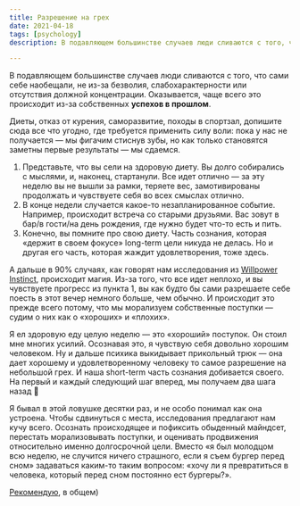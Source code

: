 ```yaml
---
title: Разрешение на грех
date: 2021-04-18
tags: [psychology]
description: В подавляющем большинстве случаев люди сливаются с того, что сами себе наобещали, не из-за безволия, слабохарактерности или отсутствия должной концентрации. Оказывается, чаще всего это происходит из-за собственных успехов в прошлом...

---
```


В подавляющем большинстве случаев люди сливаются с того, что сами себе наобещали, не из-за безволия, слабохарактерности или отсутствия должной концентрации. Оказывается, чаще всего это происходит из-за собственных **успехов в прошлом**.

Диеты, отказ от курения, саморазвитие, походы в спортзал, допишите сюда все что угодно, где требуется применить силу воли: пока у нас не получается — мы фигачим стиснув зубы, но как только становятся заметны первые результаты — мы сдаемся.

1. Представьте, что вы сели на здоровую диету. Вы долго собирались с мыслями, и, наконец, стартанули. Все идет отлично — за эту неделю вы не вышли за рамки, теряете вес, замотивированы продолжать и чувствуете себя во всех смыслах отлично.
2. В конце недели случается какое-то незапланированное событие. Например, происходит встреча со старыми друзьями. Вас зовут в бар/в гости/на день рождения, где нужно будет что-то есть и пить.
3. Конечно, вы помните про свою диету. Часть сознания, которая «держит в своем фокусе» long-term цели никуда не делась. Но и другая его часть, которая жаждит удовлетворения, тоже здесь.

А дальше в 90% случаях, как говорят нам исследования из [Willpower Instinct](https://www.amazon.com/Willpower-Instinct-Self-Control-Works-Matters-ebook/dp/B005ERIRZE), происходит магия. Из-за того, что все идет неплохо, и вы чувствуете прогресс из пункта 1, вы как будто бы сами разрешаете себе поесть в этот вечер немного больше, чем обычно. И происходит это прежде всего потому, что мы морализуем собственные поступки — судим о них как о «хороших» и «плохих».

Я ел здоровую еду целую неделю — это «хороший» поступок. Он стоил мне многих усилий. Осознавая это, я чувствую себя довольно хорошим человеком. Ну и дальше психика выкидывает прикольный трюк — она дает хорошему и удовлетворенному человеку то самое разрешение на небольшой грех. И наша short-term часть сознания добивается своего. На первый и каждый следующий шаг вперед, мы получаем два шага назад 🙂

Я бывал в этой ловушке десятки раз, и не особо понимал как она устроена. Чтобы сдвинуться с места, исследования предлагают нам кучу всего. Осознать происходящее и пофиксить обыденный майндсет, перестать морализовывать поступки, и оценивать продвижения относительно именно долгосрочной цели. Вместо «я был молодцом всю неделю, не случится ничего страшного, если я съем бургер перед сном» задаваться каким-то таким вопросом: «хочу ли я превратиться в человека, который перед сном постоянно ест бургеры?».

[Рекомендую](https://www.amazon.com/Willpower-Instinct-Self-Control-Works-Matters-ebook/dp/B005ERIRZE), в общем)